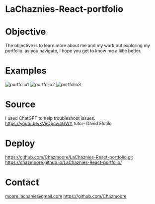 # LaChaznies-React-portfolio

# Objective
The objective is to learn more about me and my work but exploring my portfolio.
as you navigate, I hope you get to know me a liitle better.

# Examples
![portfolio1](https://github.com/Chazmoore/LaChaznies-React-portfolio/assets/120423513/5ecd51e9-2f96-4340-8374-63b20028ba06)
![portfolio2](https://github.com/Chazmoore/LaChaznies-React-portfolio/assets/120423513/9e29644b-fe49-4aaa-a4fc-05f517292a67)
![portfolio3](https://github.com/Chazmoore/LaChaznies-React-portfolio/assets/120423513/63650d91-3097-4c18-ab18-f1964bcd0758)

# Source
I used ChatGPT to help troubleshoot issues.
https://youtu.be/kVeOpcw4GWY
tutor- David Elutilo 

# Deploy
https://github.com/Chazmoore/LaChaznies-React-portfolio.git
https://chazmoore.github.io/LaChaznies-React-portfolio/

# Contact
moore.lachanie@gmail.com
https://github.com/Chazmoore
